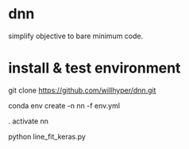 # dnn
simplify objective to bare minimum code.

# install & test environment
git clone https://github.com/willhyper/dnn.git

conda env create -n nn -f env.yml 

. activate nn

python line_fit_keras.py

